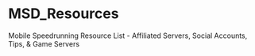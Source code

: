 # MSD_Resources
Mobile Speedrunning Resource List - Affiliated Servers, Social Accounts, Tips, &amp; Game Servers
